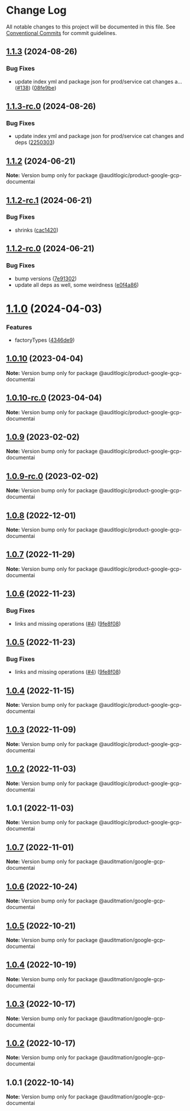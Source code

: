 # Change Log

All notable changes to this project will be documented in this file.
See [Conventional Commits](https://conventionalcommits.org) for commit guidelines.

## [1.1.3](https://github.com/auditlogic/product/compare/@auditlogic/product-google-gcp-documentai@1.1.2...@auditlogic/product-google-gcp-documentai@1.1.3) (2024-08-26)


### Bug Fixes

* update index yml and package json for prod/service cat changes a… ([#138](https://github.com/auditlogic/product/issues/138)) ([08fe9be](https://github.com/auditlogic/product/commit/08fe9beb1c8457462a19bc69caa02e6212d97e1a))





## [1.1.3-rc.0](https://github.com/auditlogic/product/compare/@auditlogic/product-google-gcp-documentai@1.1.2...@auditlogic/product-google-gcp-documentai@1.1.3-rc.0) (2024-08-26)


### Bug Fixes

* update index yml and package json for prod/service cat changes and deps ([2250303](https://github.com/auditlogic/product/commit/225030363a363608240135b7ebed386b28f01e4b))





## [1.1.2](https://github.com/auditlogic/product/compare/@auditlogic/product-google-gcp-documentai@1.1.2-rc.1...@auditlogic/product-google-gcp-documentai@1.1.2) (2024-06-21)

**Note:** Version bump only for package @auditlogic/product-google-gcp-documentai





## [1.1.2-rc.1](https://github.com/auditlogic/product/compare/@auditlogic/product-google-gcp-documentai@1.1.2-rc.0...@auditlogic/product-google-gcp-documentai@1.1.2-rc.1) (2024-06-21)


### Bug Fixes

* shrinks ([cac1420](https://github.com/auditlogic/product/commit/cac14200fefcd8183ab69fe89a47bd3f70f563e9))





## [1.1.2-rc.0](https://github.com/auditlogic/product/compare/@auditlogic/product-google-gcp-documentai@1.1.0...@auditlogic/product-google-gcp-documentai@1.1.2-rc.0) (2024-06-21)


### Bug Fixes

* bump versions ([7e91302](https://github.com/auditlogic/product/commit/7e913023b8b312150ed7762c32fbbe616be71de5))
* update all deps as well, some weirdness ([e0f4a86](https://github.com/auditlogic/product/commit/e0f4a864714e2d3de6bbf3da014d5312fe53be2f))





# [1.1.0](https://github.com/auditlogic/product/compare/@auditlogic/product-google-gcp-documentai@1.0.10...@auditlogic/product-google-gcp-documentai@1.1.0) (2024-04-03)


### Features

* factoryTypes ([4346de9](https://github.com/auditlogic/product/commit/4346de92693aee892fccf725338ffc7b80ab182b))





## [1.0.10](https://github.com/auditlogic/product/compare/@auditlogic/product-google-gcp-documentai@1.0.9...@auditlogic/product-google-gcp-documentai@1.0.10) (2023-04-04)

**Note:** Version bump only for package @auditlogic/product-google-gcp-documentai





## [1.0.10-rc.0](https://github.com/auditlogic/product/compare/@auditlogic/product-google-gcp-documentai@1.0.9...@auditlogic/product-google-gcp-documentai@1.0.10-rc.0) (2023-04-04)

**Note:** Version bump only for package @auditlogic/product-google-gcp-documentai





## [1.0.9](https://github.com/auditlogic/product/compare/@auditlogic/product-google-gcp-documentai@1.0.8...@auditlogic/product-google-gcp-documentai@1.0.9) (2023-02-02)

**Note:** Version bump only for package @auditlogic/product-google-gcp-documentai





## [1.0.9-rc.0](https://github.com/auditlogic/product/compare/@auditlogic/product-google-gcp-documentai@1.0.8...@auditlogic/product-google-gcp-documentai@1.0.9-rc.0) (2023-02-02)

**Note:** Version bump only for package @auditlogic/product-google-gcp-documentai





## [1.0.8](https://github.com/auditlogic/product/compare/@auditlogic/product-google-gcp-documentai@1.0.7...@auditlogic/product-google-gcp-documentai@1.0.8) (2022-12-01)

**Note:** Version bump only for package @auditlogic/product-google-gcp-documentai





## [1.0.7](https://github.com/auditlogic/product/compare/@auditlogic/product-google-gcp-documentai@1.0.6...@auditlogic/product-google-gcp-documentai@1.0.7) (2022-11-29)

**Note:** Version bump only for package @auditlogic/product-google-gcp-documentai





## [1.0.6](https://github.com/auditlogic/product/compare/@auditlogic/product-google-gcp-documentai@1.0.4...@auditlogic/product-google-gcp-documentai@1.0.6) (2022-11-23)


### Bug Fixes

* links and missing operations ([#4](https://github.com/auditlogic/product/issues/4)) ([9fe8f08](https://github.com/auditlogic/product/commit/9fe8f08fe7c57fdb79f991ac35bd6ac2e7dcad38))





## [1.0.5](https://github.com/auditlogic/product/compare/@auditlogic/product-google-gcp-documentai@1.0.4...@auditlogic/product-google-gcp-documentai@1.0.5) (2022-11-23)


### Bug Fixes

* links and missing operations ([#4](https://github.com/auditlogic/product/issues/4)) ([9fe8f08](https://github.com/auditlogic/product/commit/9fe8f08fe7c57fdb79f991ac35bd6ac2e7dcad38))





## [1.0.4](https://github.com/auditlogic/product/compare/@auditlogic/product-google-gcp-documentai@1.0.3...@auditlogic/product-google-gcp-documentai@1.0.4) (2022-11-15)

**Note:** Version bump only for package @auditlogic/product-google-gcp-documentai





## [1.0.3](https://github.com/auditlogic/product/compare/@auditlogic/product-google-gcp-documentai@1.0.2...@auditlogic/product-google-gcp-documentai@1.0.3) (2022-11-09)

**Note:** Version bump only for package @auditlogic/product-google-gcp-documentai





## [1.0.2](https://github.com/auditlogic/product/compare/@auditlogic/product-google-gcp-documentai@1.0.1...@auditlogic/product-google-gcp-documentai@1.0.2) (2022-11-03)

**Note:** Version bump only for package @auditlogic/product-google-gcp-documentai





## 1.0.1 (2022-11-03)

**Note:** Version bump only for package @auditlogic/product-google-gcp-documentai





## [1.0.7](https://github.com/auditmation/store-content/compare/@auditmation/google-gcp-documentai@1.0.6...@auditmation/google-gcp-documentai@1.0.7) (2022-11-01)

**Note:** Version bump only for package @auditmation/google-gcp-documentai





## [1.0.6](https://github.com/auditmation/store-content/compare/@auditmation/google-gcp-documentai@1.0.5...@auditmation/google-gcp-documentai@1.0.6) (2022-10-24)

**Note:** Version bump only for package @auditmation/google-gcp-documentai





## [1.0.5](https://github.com/auditmation/store-content/compare/@auditmation/google-gcp-documentai@1.0.4...@auditmation/google-gcp-documentai@1.0.5) (2022-10-21)

**Note:** Version bump only for package @auditmation/google-gcp-documentai





## [1.0.4](https://github.com/auditmation/store-content/compare/@auditmation/google-gcp-documentai@1.0.3...@auditmation/google-gcp-documentai@1.0.4) (2022-10-19)

**Note:** Version bump only for package @auditmation/google-gcp-documentai





## [1.0.3](https://github.com/auditmation/store-content/compare/@auditmation/google-gcp-documentai@1.0.2...@auditmation/google-gcp-documentai@1.0.3) (2022-10-17)

**Note:** Version bump only for package @auditmation/google-gcp-documentai





## [1.0.2](https://github.com/auditmation/store-content/compare/@auditmation/google-gcp-documentai@1.0.1...@auditmation/google-gcp-documentai@1.0.2) (2022-10-17)

**Note:** Version bump only for package @auditmation/google-gcp-documentai





## 1.0.1 (2022-10-14)

**Note:** Version bump only for package @auditmation/google-gcp-documentai
